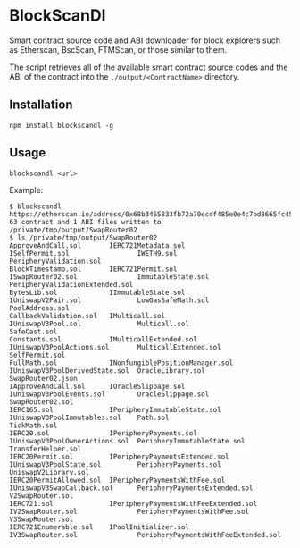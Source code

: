 # BlockScanDl

Smart contract source code and ABI downloader for block explorers such as Etherscan, BscScan, FTMScan, or those similar to them.

The script retrieves all of the available smart contract source codes and the ABI of the contract into the `./output/<ContractName>` directory.

## Installation

`npm install blockscandl -g`

## Usage

`blockscandl <url>`

Example:
```
$ blockscandl https://etherscan.io/address/0x68b3465833fb72a70ecdf485e0e4c7bd8665fc45
63 contract and 1 ABI files written to /private/tmp/output/SwapRouter02
$ ls /private/tmp/output/SwapRouter02               
ApproveAndCall.sol       IERC721Metadata.sol                    ISelfPermit.sol                 IWETH9.sol                            PeripheryValidation.sol
BlockTimestamp.sol       IERC721Permit.sol                      ISwapRouter02.sol               ImmutableState.sol                    PeripheryValidationExtended.sol
BytesLib.sol             IImmutableState.sol                    IUniswapV2Pair.sol              LowGasSafeMath.sol                    PoolAddress.sol
CallbackValidation.sol   IMulticall.sol                         IUniswapV3Pool.sol              Multicall.sol                         SafeCast.sol
Constants.sol            IMulticallExtended.sol                 IUniswapV3PoolActions.sol       MulticallExtended.sol                 SelfPermit.sol
FullMath.sol             INonfungiblePositionManager.sol        IUniswapV3PoolDerivedState.sol  OracleLibrary.sol                     SwapRouter02.json
IApproveAndCall.sol      IOracleSlippage.sol                    IUniswapV3PoolEvents.sol        OracleSlippage.sol                    SwapRouter02.sol
IERC165.sol              IPeripheryImmutableState.sol           IUniswapV3PoolImmutables.sol    Path.sol                              TickMath.sol
IERC20.sol               IPeripheryPayments.sol                 IUniswapV3PoolOwnerActions.sol  PeripheryImmutableState.sol           TransferHelper.sol
IERC20Permit.sol         IPeripheryPaymentsExtended.sol         IUniswapV3PoolState.sol         PeripheryPayments.sol                 UniswapV2Library.sol
IERC20PermitAllowed.sol  IPeripheryPaymentsWithFee.sol          IUniswapV3SwapCallback.sol      PeripheryPaymentsExtended.sol         V2SwapRouter.sol
IERC721.sol              IPeripheryPaymentsWithFeeExtended.sol  IV2SwapRouter.sol               PeripheryPaymentsWithFee.sol          V3SwapRouter.sol
IERC721Enumerable.sol    IPoolInitializer.sol                   IV3SwapRouter.sol               PeripheryPaymentsWithFeeExtended.sol
```
